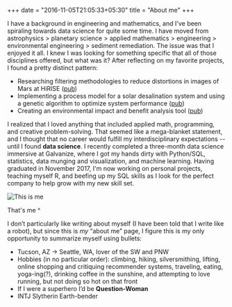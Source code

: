 +++
date = "2016-11-05T21:05:33+05:30"
title = "About me"
+++

I have a background in engineering and mathematics, and I've been spiraling towards data science for quite some time. I have moved from astrophysics > planetary science > applied mathematics > engineering > environmental engineering > sediment remediation. The issue was that I enjoyed it all. I knew I was looking for something specific that all of those disciplines offered, but what was it? After reflecting on my favorite projects, I found a pretty distinct pattern:

* Researching filtering methodologies to reduce distortions in images of Mars at HiRISE ([pub](https://www.researchgate.net/publication/318822628_CORRECTING_SPACECRAFT_JITTER_IN_HIRISE_IMAGES?lipi=urn%3Ali%3Apage%3Ad_flagship3_profile_view_base_treasury%3BNWVkUH78Q2%2BuRMlRGM2rug%3D%3D))
* Implementing a process model for a solar desalination system and using a genetic algorithm to optimize system performance ([pub](https://www.ncbi.nlm.nih.gov/pubmed/26812853?lipi=urn%3Ali%3Apage%3Ad_flagship3_profile_view_base_treasury%3BOcFmWcrzQ7mkbhV0qvaG2w%3D%3D))
* Creating an environmental impact and benefit analysis tool ([pub](http://onlinelibrary.wiley.com/doi/10.1002/ieam.2000/full?lipi=urn:li:page:d_flagship3_profile_view_base_treasury&I6gcvjRKSOOFXIyVVuo11A==))

I realized that I loved anything that included applied math, programming, and creative problem-solving. That seemed like a mega-blanket statement, and I thought that no career would fulfill my interdisciplinary expectations -- until I found **data science**. I recently completed a three-month data science immersive at Galvanize, where I got my hands dirty with Python/SQL, statistics, data munging and visualization, and machine learning. Having graduated in November 2017, I'm now working on personal projects, teaching myself R, and beefing up my SQL skills as I look for the perfect company to help grow with my new skill set.

![This is me][1]

That's me ^

I don’t particularly like writing about myself (I have been told that I write like a robot), but since this is *my* “about me” page, I figure this is my only opportunity to summarize myself using bullets: 

* Tucson, AZ -> Seattle, WA, lover of the SW and PNW
* Hobbies (in no particular order): climbing, hiking, silversmithing, lifting, online shopping and critiquing recommender systems, traveling, eating, yoga-ing(?), drinking coffee in the sunshine, and attempting to love running, but not doing so hot on that front
* If I were a superhero I’d be **Question-Woman**
* INTJ Slytherin Earth-bender


[1]: /img/me.jpg